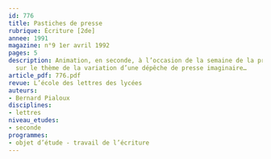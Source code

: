 ```yaml
---
id: 776
title: Pastiches de presse
rubrique: Écriture [2de]
annee: 1991
magazine: n°9 1er avril 1992
pages: 5
description: Animation, en seconde, à l’occasion de la semaine de la presse à l’école,
  sur le thème de la variation d’une dépêche de presse imaginaire…
article_pdf: 776.pdf
revue: L’école des lettres des lycées
auteurs:
- Bernard Pialoux
disciplines:
- lettres
niveau_etudes:
- seconde
programmes:
- objet d’étude - travail de l’écriture
---
```

